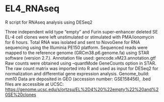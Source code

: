 # EL4_RNAseq
R script for RNAseq analysis using DESeq2

Three independent wild type “empty” and Furin super-enhancer deleted SE EL-4 cell clones were left unstimulated or stimulated with PMA/ionomycin for 6 hours. Total RNA was isolated and sent to NovoGene for RNA sequencing using the Illuminia PE150 platform.
Sequenced reads were mapped to the reference genome (GRCm38.p6.genome.fa) using STAR software (version 2.7.). Annotation file used: gencode.vM23.annotation.gtf
Raw counts were obtained using –quantMode GeneCounts option in STAR. The raw count matrix was imported into R and used as input for DESeq2 for normalization and differential gene expression analysis.
Genome_build: mm10
Data are deposited in GEO (accession number: GSE158456), .bed files are accessible at UCSC: https://genome.ucsc.edu/s/ortzsu/EL%2D4%20%22empty%22%20and%20SE%20clones
